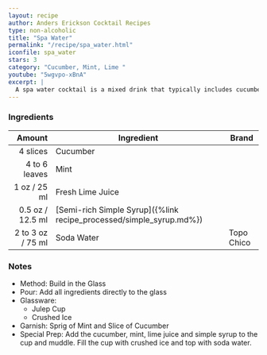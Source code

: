 ```yaml
---
layout: recipe
author: Anders Erickson Cocktail Recipes
type: non-alcoholic
title: "Spa Water"
permalink: "/recipe/spa_water.html"
iconfile: spa_water
stars: 3
category: "Cucumber, Mint, Lime "
youtube: "5wgvpo-xBnA"
excerpt: |
  A spa water cocktail is a mixed drink that typically includes cucumber slices, simple syrup, lime juice, water, and sparkling water.
---
```


### Ingredients

|        Amount | Ingredient                                                | Brand      |
| ------------: | --------------------------------------------------------- | ---------- |
|      4 slices | Cucumber                                                  |
| 4 to 6 leaves | Mint                                                      |
|          1 oz / 25 ml | Fresh Lime Juice                                          |
|        0.5 oz / 12.5 ml | [Semi-rich Simple Syrup]({%link recipe_processed/simple_syrup.md%}) |
|     2 to 3 oz / 75 ml | Soda Water                                                | Topo Chico |

### Notes

- Method: Build in the Glass
- Pour: Add all ingredients directly to the glass
- Glassware: 
    - Julep Cup
    - Crushed Ice
- Garnish: Sprig of Mint and Slice of Cucumber
- Special Prep: Add the cucumber, mint, lime juice and simple syrup to the cup and muddle. Fill the cup with crushed ice and top with soda water.
